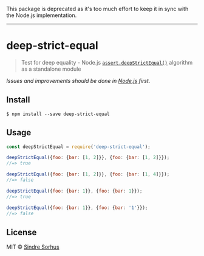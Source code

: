 This package is deprecated as it's too much effort to keep it in sync with the Node.js implementation.

---

# deep-strict-equal

> Test for deep equality - Node.js [`assert.deepStrictEqual()`](https://nodejs.org/api/assert.html#assert_assert_deepstrictequal_actual_expected_message) algorithm as a standalone module

*Issues and improvements should be done in [Node.js](https://github.com/nodejs/node/issues) first.*


## Install

```
$ npm install --save deep-strict-equal
```


## Usage

```js
const deepStrictEqual = require('deep-strict-equal');

deepStrictEqual({foo: {bar: [1, 2]}}, {foo: {bar: [1, 2]}});
//=> true

deepStrictEqual({foo: {bar: [1, 2]}}, {foo: {bar: [1, 4]}});
//=> false

deepStrictEqual({foo: {bar: 1}}, {foo: {bar: 1}});
//=> true

deepStrictEqual({foo: {bar: 1}}, {foo: {bar: '1'}});
//=> false
```


## License

MIT © [Sindre Sorhus](http://sindresorhus.com)
